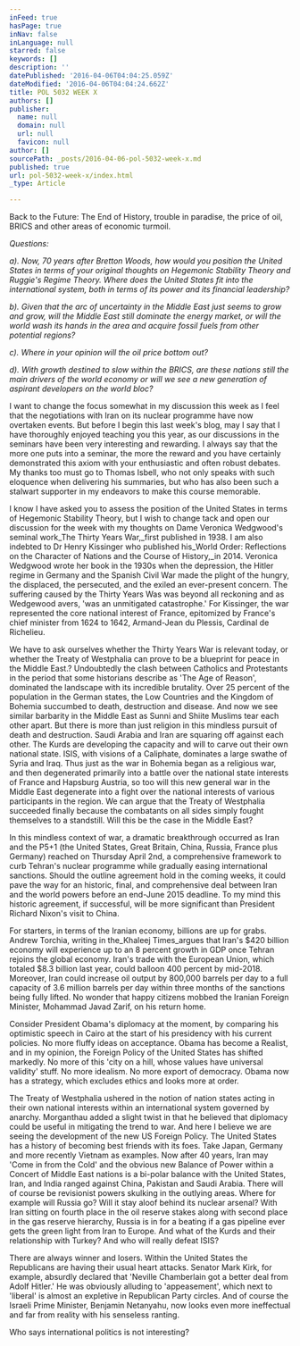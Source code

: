 ```yaml
---
inFeed: true
hasPage: true
inNav: false
inLanguage: null
starred: false
keywords: []
description: ''
datePublished: '2016-04-06T04:04:25.059Z'
dateModified: '2016-04-06T04:04:24.662Z'
title: POL 5032 WEEK X
authors: []
publisher:
  name: null
  domain: null
  url: null
  favicon: null
author: []
sourcePath: _posts/2016-04-06-pol-5032-week-x.md
published: true
url: pol-5032-week-x/index.html
_type: Article

---
```

Back to the Future: The End of History, trouble in paradise, the price of oil, BRICS and other areas of economic turmoil.

_Questions:_

_a). Now, 70 years after Bretton Woods, how would you position the United States in terms of your original thoughts on Hegemonic Stability Theory and Ruggie's Regime Theory.  Where does the United States fit into the international system, both in terms of its power and its financial leadership?_

_b).  Given that the arc of uncertainty in the Middle East just seems to grow and grow, will the Middle East still dominate the energy market, or will the world wash its hands in the area and acquire fossil fuels from other potential regions?_

_c).  Where in your opinion will the oil price bottom out?_

_d). With growth destined to slow within the BRICS, are these nations still the main drivers of the world economy or will we see a new generation of aspirant developers on the world bloc?_

I want to change the focus somewhat in my discussion this week as I feel that the negotiations with Iran on its nuclear programme have now overtaken events.  But before I begin this last week's blog, may I say that I have thoroughly enjoyed teaching you this year, as our discussions in the seminars have been very interesting and rewarding.  I always say that the more one puts into a seminar, the more the reward and you have certainly demonstrated this axiom with your enthusiastic and often robust debates.  My thanks too must go to Thomas Isbell, who not only speaks with such eloquence when delivering his summaries, but who has also been such a stalwart supporter in my endeavors to make this course memorable. 

I know I have asked you to assess the position of the United States in terms of Hegemonic Stability Theory, but I wish to change tack and open our discussion for the week with my thoughts on Dame Veronica Wedgwood's seminal work_The Thirty Years War,_first published in 1938\.  I am also indebted to Dr Henry Kissinger who published his_World Order: Reflections on the Character of Nations and the Course of History,_in 2014\.  Veronica Wedgwood wrote her book in the 1930s when the depression, the Hitler regime in Germany and the Spanish Civil War made the plight of the hungry, the displaced, the persecuted, and the exiled an ever-present concern.  The suffering caused by the Thirty Years Was was beyond all reckoning and as Wedgewood avers, 'was an unmitigated catastrophe.' For Kissinger, the war represented the core national interest of France, epitomized by France's chief minister from 1624 to 1642, Armand-Jean du Plessis, Cardinal de Richelieu.  

We have to ask ourselves whether the Thirty Years War is relevant today, or whether the Treaty of Westphalia can prove to be a blueprint for peace in the Middle East.? Undoubtedly the clash between Catholics and Protestants in the period that some historians describe as 'The Age of Reason', dominated the landscape with its incredible brutality. Over 25 percent of the population in the German states, the Low Countries and the Kingdom of Bohemia succumbed to death, destruction and disease.  And now we see similar barbarity in the Middle East as Sunni and Shiite Muslims tear each other apart.  But there is more than just religion in this mindless pursuit of death and destruction.  Saudi Arabia and Iran are squaring off against each other.  The Kurds are developing the capacity and will to carve out their own national state.  ISIS, with visions of a Caliphate, dominates a large swathe of Syria and Iraq.  Thus just as the war in Bohemia began as a religious war, and then degenerated primarily into a battle over the national state interests of France and Hapsburg Austria, so too will this new general war in the Middle East degenerate into a fight over the national interests of various participants in the region.  We can argue that the Treaty of Westphalia succeeded finally because the combatants on all sides simply fought themselves to a standstill. Will this be the case in the Middle East?

In this mindless context of war, a dramatic breakthrough occurred as Iran and the P5+1 (the United States, Great Britain, China, Russia, France plus Germany) reached on Thursday April 2nd, a comprehensive framework to curb Tehran's nuclear programme while gradually easing international sanctions.  Should the outline agreement hold in the coming weeks, it could pave the way for an historic, final, and comprehensive deal between Iran and the world powers before an end-June 2015 deadline.   To my mind this historic agreement, if successful, will be more significant than President Richard Nixon's visit to China.  

For starters, in terms of the Iranian economy, billions are up for grabs.  Andrew Torchia, writing in the_Khaleej Times_argues that Iran's $420 billion economy will experience up to an 8 percent growth in GDP once Tehran rejoins the global economy.  Iran's trade with the European Union, which totaled $8.3 billion last year, could balloon 400 percent by mid-2018\.  Moreover, Iran could increase oil output by 800,000 barrels per day to a full capacity of 3.6 million barrels per day within three months of the sanctions being fully lifted. No wonder that happy citizens mobbed the Iranian Foreign Minister, Mohammad Javad Zarif, on his return home.

Consider President Obama's diplomacy at the moment, by comparing his optimistic speech in Cairo at the start of his presidency with his current policies.  No more fluffy ideas on acceptance.  Obama has become a Realist, and in my opinion, the Foreign Policy of the United States has shifted markedly.  No more of this 'city on a hill, whose values have universal validity' stuff.  No more idealism.  No more export of democracy. Obama now has a strategy, which excludes ethics and looks more at order. 

The Treaty of Westphalia ushered in the notion of nation states acting in their own national interests within an international system governed by anarchy.  Morganthau added a slight twist in that he believed that diplomacy could be useful in mitigating the trend to war.   And here I believe we are seeing the development of the new US Foreign Policy.  The United States has a history of becoming best friends with its foes.  Take Japan, Germany and more recently Vietnam as examples.  Now after 40 years, Iran may 'Come in from the Cold' and the obvious new Balance of Power within a Concert of Middle East nations is a bi-polar balance with the United States, Iran, and India ranged against China, Pakistan and Saudi Arabia.  There will of course be revisionist powers skulking in the outlying areas.  Where for example will Russia go?  Will it stay aloof behind its nuclear arsenal?  With Iran sitting on fourth place in the oil reserve stakes along with second place in the gas reserve hierarchy, Russia is in for a beating if a gas pipeline ever gets the green light from Iran to Europe.  And what of the Kurds and their relationship with Turkey?  And who will really defeat ISIS?

There are always winner and losers.  Within the United States the Republicans are having their usual heart attacks.   Senator Mark Kirk, for example, absurdly declared that 'Neville Chamberlain got a better deal from Adolf Hitler.'  He was obviously alluding to 'appeasement', which next to 'liberal' is almost an expletive in Republican Party circles.  And of course the Israeli Prime Minister, Benjamin Netanyahu, now looks even more ineffectual and far from reality with his senseless ranting. 

Who says international politics is not interesting?